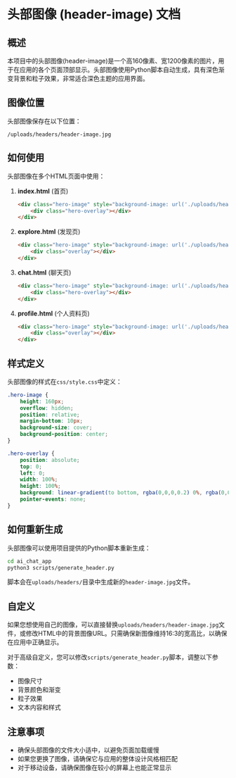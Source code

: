 # 头部图像 (header-image) 文档

## 概述

本项目中的头部图像(header-image)是一个高160像素、宽1200像素的图片，用于在应用的各个页面顶部显示。头部图像使用Python脚本自动生成，具有深色渐变背景和粒子效果，非常适合深色主题的应用界面。

## 图像位置

头部图像保存在以下位置：
```
/uploads/headers/header-image.jpg
```

## 如何使用

头部图像在多个HTML页面中使用：

1. **index.html** (首页)
   ```html
   <div class="hero-image" style="background-image: url('./uploads/headers/header-image.jpg');">
       <div class="hero-overlay"></div>
   </div>
   ```

2. **explore.html** (发现页)
   ```html
   <div class="hero-image" style="background-image: url('./uploads/headers/header-image.jpg');">
       <div class="overlay"></div>
   </div>
   ```

3. **chat.html** (聊天页)
   ```html
   <div class="hero-image" style="background-image: url('./uploads/headers/header-image.jpg');">
       <div class="hero-overlay"></div>
   </div>
   ```

4. **profile.html** (个人资料页)
   ```html
   <div class="hero-image" style="background-image: url('./uploads/headers/header-image.jpg');">
       <div class="overlay"></div>
   </div>
   ```

## 样式定义

头部图像的样式在`css/style.css`中定义：

```css
.hero-image {
    height: 160px;
    overflow: hidden;
    position: relative;
    margin-bottom: 10px;
    background-size: cover;
    background-position: center;
}

.hero-overlay {
    position: absolute;
    top: 0;
    left: 0;
    width: 100%;
    height: 100%;
    background: linear-gradient(to bottom, rgba(0,0,0,0.2) 0%, rgba(0,0,0,0.5) 100%);
    pointer-events: none;
}
```

## 如何重新生成

头部图像可以使用项目提供的Python脚本重新生成：

```bash
cd ai_chat_app
python3 scripts/generate_header.py
```

脚本会在`uploads/headers/`目录中生成新的`header-image.jpg`文件。

## 自定义

如果您想使用自己的图像，可以直接替换`uploads/headers/header-image.jpg`文件，或修改HTML中的背景图像URL。只需确保新图像维持16:3的宽高比，以确保在应用中正确显示。

对于高级自定义，您可以修改`scripts/generate_header.py`脚本，调整以下参数：
- 图像尺寸
- 背景颜色和渐变
- 粒子效果
- 文本内容和样式

## 注意事项

- 确保头部图像的文件大小适中，以避免页面加载缓慢
- 如果您更换了图像，请确保它与应用的整体设计风格相匹配
- 对于移动设备，请确保图像在较小的屏幕上也能正常显示 